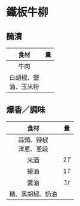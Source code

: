 <style>
.markdown-section h1 {
    background-image: url(https://tokyo-kitchen.icook.network/uploads/recipe/cover/211534/5521ebe47975ba50.jpg);
}

.markdown-section h1::after {
    content: "美味 Fit daily😄";
}
</style>

# 鐵板牛柳

## 醃漬

|            食材            | 量  |
| :------------------------: | :-: |
|            牛肉            |     |
| 白胡椒、鹽<br />油、玉米粉 |     |

## 爆香／調味

|            食材            |  量  |
| :------------------------: | :--: |
| 蒜頭、辣椒<br />洋蔥、蔥段 |      |
|            米酒            | $2T$ |
|            蠔油            | $1T$ |
|            醬油            | $1t$ |
|      糖、黑胡椒、奶油      |      |
